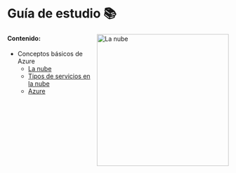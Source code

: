 # Guía de estudio 📚


<img align="right" alt="La nube" width="300px" src="https://www.cice.es/wp-content/uploads/2020/06/AZ-900-Microsoft-Certified-Azure-Fundamentals.png" />


#### Contenido:

+ Conceptos básicos de Azure
  + [La nube](https://github.com/obcast07/reto-master-135/blob/main/Contenido/La%20nube.md)
  + [Tipos de servicios en la nube](https://github.com/obcast07/reto-master-135/blob/main/Contenido/Servicios.md)
  + [Azure](https://github.com/obcast07/reto-master-135/blob/main/Contenido/Azure.md)

